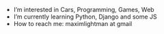  - I’m interested in Cars, Programming, Games, Web
 - I’m currently learning Python, Django and some JS
 - How to reach me: maximlightman at gmail

<!---
ilightman/ilightman is a ✨ special ✨ repository because its `README.md` (this file) appears on your GitHub profile.
You can click the Preview link to take a look at your changes.
--->
